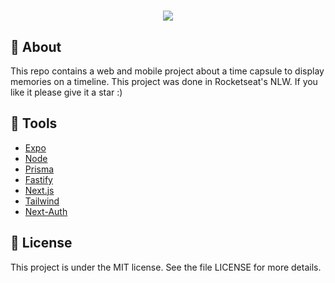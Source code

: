 <h1 align="center">
  <img src='https://www.rocketseat.com.br/nlw/og.png' />
</h1>

## 📕 About

This repo contains a web and mobile project about a time capsule to display memories on a timeline. This project was done in Rocketseat's NLW. If you like it please give it a star :)

## 🔧 Tools
- [Expo](https://expo.dev/)
- [Node](https://nodejs.org/)
- [Prisma](https://www.prisma.io/)
- [Fastify](https://www.fastify.io/)
- [Next.js](https://nextjs.org/)
- [Tailwind](https://tailwindcss.com/)
- [Next-Auth](https://next-auth.js.org/)

## 📜 License
This project is under the MIT license. See the file LICENSE for more details.